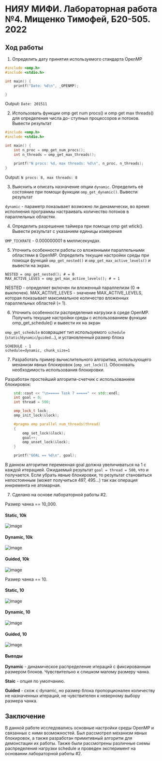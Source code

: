 # НИЯУ МИФИ. Лабораторная работа №4. Мищенко Тимофей, Б20-505. 2022

## Ход работы

1. Определить дату принятия используемого стандарта OpenMP

```c
#include <omp.h>
#include <stdio.h>

int main() {
	printf("Date: %d\n", _OPENMP);

}
```

Output: `Date: 201511`

2. Использовать функции omp get num procs() и omp get max threads() для определения числа до-
ступных процессоров и потоков. Вывести результат
```c
#include <omp.h>
#include <stdio.h>

int main() {
	int n_proc = omp_get_num_procs();
	int n_threads = omp_get_max_threads();

	printf("N procs: %d, max threads: %d\n", n_proc, n_threads);
}
```

Output: `N procs: 8, max threads: 8`

3. Выяснить и описать назначение опции `dynamic`. Определить её состояние при помощи функции `omp_get_dynamic()`. Вывести результат

`dynamic` - параметр показывает возможно ли динамически, во время исполнения программы настраивать количество потоков в параллельных областях.

4. Определить разрешение таймера при помощи omp get wtick(). Вывести результат с указанием единицы измерения

`OMP_TICKRATE` - 0.000000001 в миллисекундах.

5. Уточнить особенности работы со вложенными параллельными областями в OpenMP. Определить
текущие настройки среды при помощи функций `omp_get_nested()` и `omp_get_max_active_levels()` и вывести на экран.

```
NESTED = omp_get_nested(); # = 0
MAX_ACTIVE_LEVES = omp_get_max_active_levels(); # = 1
```

NESTED - определяет включен ли вложенный параллелизм (0 => выключен).
MAX_ACTIVE_LEVES - значение MAX_ACTIVE_LEVELS, которая показывает максимальное количество вложенных параллельных областей (= 1).

6. Уточнить особенности распределения нагрузки в среде OpenMP. Получить текущие настройки среды с использованием функции omp_get_schedule() и вывести их на экран

`omp_get_schedule` возвращает тип используемого `schedule` (`static`/`dynamic`/`guided`...), и установленный размер блока

```
SCHEDULE - 1
schedule=dynamic, chunk_size=1
```

7. Разработать пример вычислительного алгоритма, использующего механизм явных блокировок
(`omp_set_lock()`). Обосновать необходимость использования блокировки.

Разработан простейший алгоритм-счетчик с использованием блокировок:

```cpp
	std::cout << "\n===== Task 7 =====" << std::endl;
	int goal = 0;
	int thread = 500;

	omp_lock_t lock;
	omp_init_lock(&lock);

	#pragma omp parallel num_threads(thread)
	{
		omp_set_lock(&lock);
		goal++;
		omp_unset_lock(&lock);
	}

	printf("GOAL == %d\n", goal);
```

В данном алгоритме переменная goal должна увеличиваться на 1 с каждой итерацией. Ожидаемый результат `goal = thread = 500`, что и получается. Если убрать явные блокировки, то результат становиться непостоянным (может получиться 497, 495...) так как операция инкремента не атомарная.

7. Сделано на основе лабораторной работы #2.

Размер чанка == 10_000.

#### Static, 10k

![image](imgs/static_10k.png)

#### Dynamic, 10k

![image](imgs/dynamic_10k.png)

#### Guided, 10k

![image](imgs/guided_10k.png)



Размер чанка == 10.

#### Static, 10

![image](imgs/static_10.png)


#### Dynamic, 10

![image](imgs/dynamic_10.png)


#### Guided, 10

![image](imgs/guided_10.png)


#### Выводы

**Dynamic** - динамическое распределение итераций с фиксированным размером блоков. Чувствительно к слишком малому размеру чанка.

**Staic** - опция по умолчанию. 

**Guided** - схож с dynamic, но размер блока пропорционален количеству не назначенных итераций, не чувствителен к неверному выбору размера чанка.

## Заключение

В данной работе исследовались основные настройки среды OpenMP и связанных с ними возможностей. Был рассмотрел механизм явных блокировок, а также разработан примитивный алгоритм для демонстации их работы. Также были рассмотрены различные схемы распределения нагрузки schedule и проведен эксперимент на основании лабораторной работы #2.
